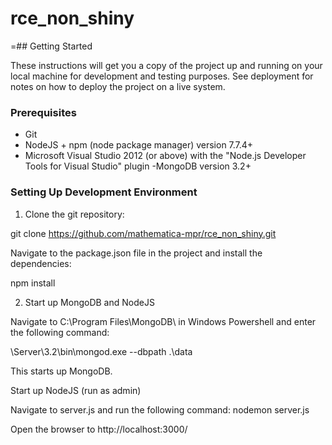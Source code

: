 # rce_non_shiny

=## Getting Started

These instructions will get you a copy of the project up and running on 
your local machine for development and testing purposes. See deployment for notes on how to deploy the project on a live system.

### Prerequisites

- Git    
- NodeJS + npm (node package manager) version 7.7.4+    
- Microsoft Visual Studio 2012 (or above) with the "Node.js Developer Tools for Visual Studio" plugin
-MongoDB version 3.2+

### Setting Up Development Environment

1. Clone the git repository:

git clone https://github.com/mathematica-mpr/rce_non_shiny.git

Navigate to the package.json file in the project and install the dependencies:

npm install

2. Start up MongoDB and NodeJS

Navigate to C:\Program Files\MongoDB\ in Windows Powershell and enter the following command:

\Server\3.2\bin\mongod.exe --dbpath .\data

This starts up MongoDB.

Start up NodeJS (run as admin) 

Navigate to server.js and run the following command: nodemon server.js 

Open the browser to http://localhost:3000/
